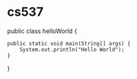 # cs537

public class helloWorld {

	public static void main(String[] args) {
		System.out.println("Hello World");
	}

}
